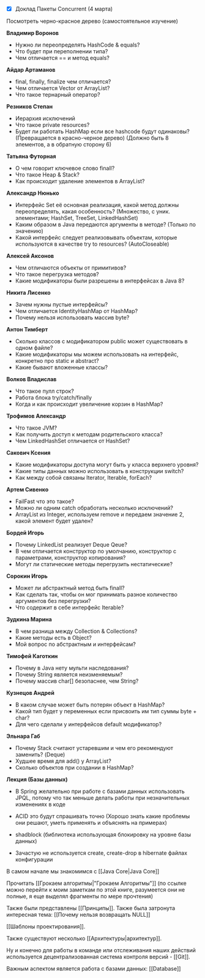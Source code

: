 
- [x] Доклад Пакеты Concurrent (4 марта)

Посмотреть черно-красное дерево (самостоятельное изучение)

__Владимир Воронов__
- Нужно ли переопределять HashCode & equals?
- Что будет при переполнении типа?
- Чем отличается == и метод equals?

__Айдар Артаманов__
- final, finally, finalize чем отличается?
- Чем отличается Vector от ArrayList?
- Что такое тернарный оператор?

__Резников Степан__
- Иерархия исключений
- Что такое private resources?
- Будет ли работать HashMap если все hashcode будут одинаковы? (Превращается в красно-черное дерево) (Должно быть 8 элементов, а в обратную сторону 6)

__Татьяна Футорная__
- О чем говорит ключевое слово finall?
- Что такое Heap & Stack?
- Как происходит удаление элементов в ArrayList?

__Александр Нюнько__
- Интерфейс Set её основная реализация, какой метод должны переопределять, какая особенность? (Множество, с уник. элементами; HashSet, TreeSet, LinkedHashSet)
- Каким образом в Java передаются аргументы в методе? (Только по значению)
- Какой интерфейс следует реализовывать объектам, которые используются в качестве try to resources? (AutoCloseable)

__Алексей Аксонов__
- Чем отличаются объекты от примитивов?
- Что такое перегрузка методов?
- Какие модификаторы были разрешены в интерфейсах в Java 8?

__Никита Лисенко__
- Зачем нужны пустые интерфейсы?
- Чем отличается IdentityHashMap от HashMap?
- Почему нельзя использовать массив byte?

__Антон Тимберт__
- Сколько классов с модификатором public может существовать в одном файле?
- Какие модификаторы мы можем использовать на интерфейс, конкретно про static и abstract?
- Какие бывают вложенные классы?

__Волков Владислав__
- Что такое пулл строк?
- Работа блока try/catch/finally
- Когда и как происходит увеличение корзин в HashMap?

__Трофимов Александр__
- Что такое JVM?
- Как получить доступ к методам родительского класса?
- Чем LinkedHashSet отличается от HashSet?

__Сакович Ксения__
- Какие модификаторы доступа могут быть у класса верхнего уровня?
- Какие типы данных можно использовать в конструкции switch?
- Как между собой связаны Iterator, Iterable, forEach?

__Артем Сивенко__
- FailFast что это такое?
- Можно ли одним catch обработать несколько исключений?
- ArrayList из Integer, используем remove и передаем значение 2, какой элемент будет удален?

__Бордей Игорь__
- Почему LinkedList реализует Deque Qeue?
- В чем отличается конструктор по умолчанию, конструктор с параметрами, конструктор копирования?
- Могут ли статические методы перегрузить нестатические?

__Сорокин Игорь__
- Может ли абстрактный метод быть finall?
- Как сделать так, чтобы он мог принимать разное количество аргументов без перегрузки?
- Что содержит в себе интерфейс Iterable?

__Зудкина Марина__
- В чем разница между Collection & Collections?
- Какие методы есть в Object?
- Мой вопрос по абстрактным и интерфейсам?

__Тимофей Каготкин__
- Почему в Java нету мульти наследования?
- Почему String является неизменяемым?
- Почему массив char[] безопаснее, чем String?

__Кузнецов Андрей__
- В каком случае может быть потерян объект в HashMap?
- Какой тип будет у переменных если присвоить им тип суммы byte + char?
- Для чего сделали у интерфейсов default модификатор?

__Эльнара Габ__
- Почему Stack считают устаревшим и чем его рекомендуют заменить? (Deque)
- Худшее время для add() у ArrayList?
- Сколько объектов при создании в HashMap?

**Лекция (Базы данных)**
- В Spring желательно при работе с базами данных использовать JPQL, потому что так меньше делать работы при незначительных изменениях в коде

- ACID это будут спрашивать точно (Хорошо знать какие проблемы они решают, уметь применять и объяснять на примерах)

- shadblock (библиотека использующая блокировку на уровне базы данных)

- Зачастую не используется create, create-drop в hibernate файлах конфигурации

В самом начале мы знакомимся c [[Java Core|Java Core]]

Прочитать [[Грокаем алгоритмы|"Грокаем Алгоритмы"]] (по ссылке можно перейти к моим заметкам по этой книге, разумеется они не полные, я еще выделял фрагменты по мере прочтения)

Также были представлены [[Принципы]]. Также была затронута интересная тема: [[Почему нельзя возвращать NULL]]

[[Шаблоны проектирования]].

Также существуют несколько [[Архитектуры|архитектур]].

Ну и конечно для работы в команде или отслеживания наших действий используется децентрализованная система контроля версий - [[Git]].

Важным аспектом является работа с базами данных: [[Database]]
